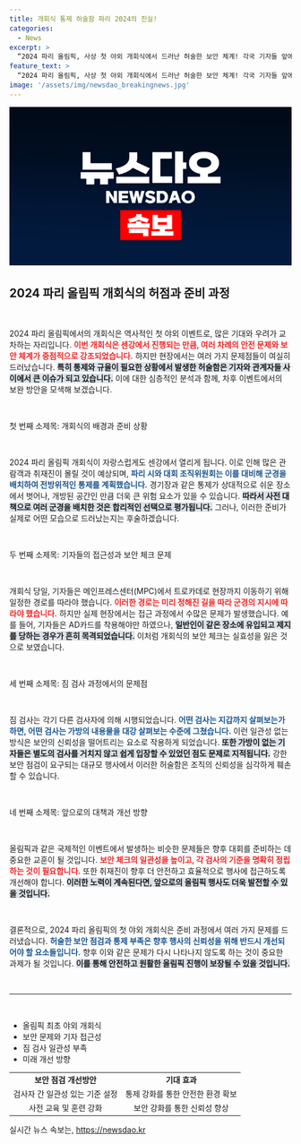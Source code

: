 ```yaml
---
title: 개회식 통제 허술함 파리 2024의 진실!
categories:
  - News
excerpt: >
  “2024 파리 올림픽, 사상 첫 야외 개회식에서 드러난 허술한 보안 체계! 각국 기자들 앞에서 불안한 검문 절차와 혼란스러운 통제가 성황리에 마무리될 수 있을지 관심 집중!”
feature_text: >
  “2024 파리 올림픽, 사상 첫 야외 개회식에서 드러난 허술한 보안 체계! 각국 기자들 앞에서 불안한 검문 절차와 혼란스러운 통제가 성황리에 마무리될 수 있을지 관심 집중!”
image: '/assets/img/newsdao_breakingnews.jpg'
---
```


<p><img src="/assets/img/newsdao_breakingnews.jpg" alt="bookingtag 속보" /></p>

<h2 data-ke-size="size26">2024 파리 올림픽 개회식의 허점과 준비 과정</h2>

<p data-ke-size="size16">&nbsp;</p>

<p>2024 파리 올림픽에서의 개회식은 역사적인 첫 야외 이벤트로, 많은 기대와 우려가 교차하는 자리입니다. <b><span style="color: #ee2323;">이번 개회식은 센강에서 진행되는 만큼, 여러 차례의 안전 문제와 보안 체계가 중점적으로 강조되었습니다.</span></b> 하지만 현장에서는 여러 가지 문제점들이 여실히 드러났습니다. <b><span style="background-color: #21538527;">특히 통제와 규율이 필요한 상황에서 발생한 허술함은 기자와 관계자들 사이에서 큰 이슈가 되고 있습니다.</span></b> 이에 대한 심층적인 분석과 함께, 차후 이벤트에서의 보완 방안을 모색해 보겠습니다.</p>

<p data-ke-size="size16">&nbsp;</p>

<p>첫 번째 소제목: 개회식의 배경과 준비 상황</p>

<p data-ke-size="size16">&nbsp;</p>

<p>2024 파리 올림픽 개회식이 자랑스럽게도 센강에서 열리게 됩니다. 이로 인해 많은 관람객과 취재진이 몰릴 것이 예상되며, <b><span style="color: #1a5490;">파리 시와 대회 조직위원회는 이를 대비해 군경을 배치하여 전방위적인 통제를 계획했습니다.</span></b> 경기장과 같은 통제가 상대적으로 쉬운 장소에서 벗어나, 개방된 공간인 만큼 더욱 큰 위험 요소가 있을 수 있습니다. <b><span style="background-color: #21538527;">따라서 사전 대책으로 여러 군경을 배치한 것은 합리적인 선택으로 평가됩니다.</span></b> 그러나, 이러한 준비가 실제로 어떤 모습으로 드러났는지는 후술하겠습니다.</p>

<p data-ke-size="size16">&nbsp;</p>

<p>두 번째 소제목: 기자들의 접근성과 보안 체크 문제</p>

<p data-ke-size="size16">&nbsp;</p>

<p>개회식 당일, 기자들은 메인프레스센터(MPC)에서 트로카데로 현장까지 이동하기 위해 일정한 경로를 따라야 했습니다. <b><span style="color: #ee2323;">이러한 경로는 미리 정해진 길을 따라 군경의 지시에 따라야 했습니다.</span></b> 하지만 실제 현장에서는 접근 과정에서 수많은 문제가 발생했습니다. 예를 들어, 기자들은 AD카드를 착용해야만 하였으나, <b><span style="background-color: #21538527;">일반인이 같은 장소에 유입되고 제지를 당하는 경우가 흔히 목격되었습니다.</span></b> 이처럼 개회식의 보안 체크는 실효성을 잃은 것으로 보였습니다.</p>

<p data-ke-size="size16">&nbsp;</p>

<p>세 번째 소제목: 짐 검사 과정에서의 문제점</p>

<p data-ke-size="size16">&nbsp;</p>

<p>짐 검사는 각기 다른 검사자에 의해 시행되었습니다. <b><span style="color: #1a5490;">어떤 검사는 지갑까지 살펴보는가 하면, 어떤 검사는 가방의 내용물을 대강 살펴보는 수준에 그쳤습니다.</span></b> 이런 일관성 없는 방식은 보안의 신뢰성을 떨어트리는 요소로 작용하게 되었습니다. <b><span style="background-color: #21538527;">또한 가방이 없는 기자들은 별도의 검사를 거치지 않고 쉽게 입장할 수 있었던 점도 문제로 지적됩니다.</span></b> 강한 보안 점검이 요구되는 대규모 행사에서 이러한 허술함은 조직의 신뢰성을 심각하게 훼손할 수 있습니다.</p>

<p data-ke-size="size16">&nbsp;</p>

<p>네 번째 소제목: 앞으로의 대책과 개선 방향</p>

<p data-ke-size="size16">&nbsp;</p>

<p>올림픽과 같은 국제적인 이벤트에서 발생하는 비슷한 문제들은 향후 대회를 준비하는 데 중요한 교훈이 될 것입니다. <b><span style="color: #ee2323;">보안 체크의 일관성을 높이고, 각 검사의 기준을 명확히 정립하는 것이 필요합니다.</span></b> 또한 취재진이 향후 더 안전하고 효율적으로 행사에 접근하도록 개선해야 합니다. <b><span style="background-color: #21538527;">이러한 노력이 계속된다면, 앞으로의 올림픽 행사도 더욱 발전할 수 있을 것입니다.</span></b></p>

<p data-ke-size="size16">&nbsp;</p>

<p>결론적으로, 2024 파리 올림픽의 첫 야외 개회식은 준비 과정에서 여러 가지 문제를 드러냈습니다. <b><span style="color: #1a5490;">허술한 보안 점검과 통제 부족은 향후 행사의 신뢰성을 위해 반드시 개선되어야 할 요소들입니다.</span></b> 향후 이와 같은 문제가 다시 나타나지 않도록 하는 것이 중요한 과제가 될 것입니다. <b><span style="background-color: #21538527;">이를 통해 안전하고 원활한 올림픽 진행이 보장될 수 있을 것입니다.</span></b> </p>

<p data-ke-size="size16">&nbsp;</p>

<hr>

<p data-ke-size="size16">&nbsp;</p> 

<ul>
  <li>올림픽 최초 야외 개회식</li>
  <li>보안 문제와 기자 접근성</li>
  <li>짐 검사 일관성 부족</li>
  <li>미래 개선 방향</li>
</ul>

<table style="width: 100%;">
  <tr>
    <td style="text-align: center; height: 17px;"><b>보안 점검 개선방안</b></td>
    <td style="text-align: center; height: 17px;"><b>기대 효과</b></td>
  </tr>
  <tr>
    <td style="text-align: center; height: 17px;">검사자 간 일관성 있는 기준 설정</td>
    <td style="text-align: center; height: 17px;">통제 강화를 통한 안전한 환경 확보</td>
  </tr>
  <tr>
    <td style="text-align: center; height: 17px;">사전 교육 및 훈련 강화</td>
    <td style="text-align: center; height: 17px;">보안 강화를 통한 신뢰성 향상</td>
  </tr>
</table>
실시간 뉴스 속보는, <a href="https://newsdao.kr" rel="dofollow">https://newsdao.kr</a>


